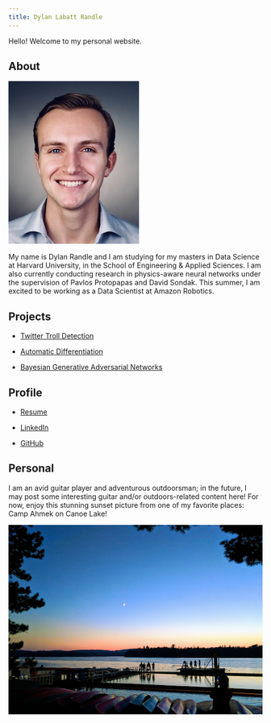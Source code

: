 ```yaml
---
title: Dylan Labatt Randle
---
```


Hello! Welcome to my personal website.

## About

![headshot](pics/headshot.jpg)

My name is Dylan Randle and I am studying for my masters in Data Science at Harvard University, in the School of
Engineering & Applied Sciences. I am also currently conducting research in physics-aware neural networks under the
supervision of Pavlos Protopapas and David Sondak. This summer, I am excited to be working as a Data Scientist at
Amazon Robotics.

## Projects

- [Twitter Troll Detection](https://dylanrandle.github.io/troll_classification)

- [Automatic Differentiation](https://github.com/dylanrandle/autograd)

- [Bayesian Generative Adversarial Networks](https://github.com/dylanrandle/bayesgan.html)

## Profile

- <a href="http://dylanrandle.github.io/resume.pdf">Resume</a>

- [LinkedIn](https://linkedin.com/in/dylanrandle/)

- [GitHub](https://github.com/dylanrandle)

## Personal

I am an avid guitar player and adventurous outdoorsman; in the future, I may post some interesting guitar and/or
outdoors-related content here! For now, enjoy this stunning sunset picture from one of my favorite places: Camp Ahmek
on Canoe Lake!

![camp](pics/camp.jpg)
